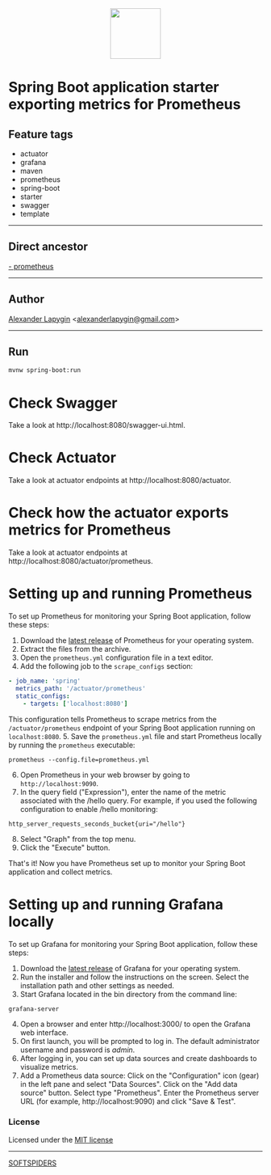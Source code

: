 <div align="center">
    <a href="https://github.com/softspiders/softspiders">
      <img src="https://avatars.githubusercontent.com/u/47006425?v=4"width="100" height="100"/>
    </a>
</div> 

# Spring Boot application starter exporting metrics for Prometheus


## Feature tags

- actuator
- grafana
- maven
- prometheus
- spring-boot
- starter
- swagger
- template

---

## Direct ancestor

[- prometheus](https://github.com/AlexanderLapygin/spring-boot-actuator#readme)

---

## Author

[Alexander Lapygin](https://github.com/AlexanderLapygin) <<alexanderlapygin@gmail.com>>

---

## Run

```sh
mvnw spring-boot:run
```

# Check Swagger

Take a look at http://localhost:8080/swagger-ui.html.

# Check Actuator

Take a look at actuator endpoints at http://localhost:8080/actuator.

# Check how the actuator exports metrics for Prometheus 

Take a look at actuator endpoints at http://localhost:8080/actuator/prometheus.

# Setting up and running Prometheus

To set up Prometheus for monitoring your Spring Boot application, follow these steps:

1. Download the [latest release](https://prometheus.io/download/) of Prometheus for your operating system.
2. Extract the files from the archive.
3. Open the `prometheus.yml` configuration file in a text editor.
4. Add the following job to the `scrape_configs` section:
```yaml
- job_name: 'spring'
  metrics_path: '/actuator/prometheus'
  static_configs:
    - targets: ['localhost:8080']
```
This configuration tells Prometheus to scrape metrics from the `/actuator/prometheus` endpoint of your Spring Boot application running on `localhost:8080`.
5. Save the `prometheus.yml` file and start Prometheus locally by running the `prometheus` executable:
```shell
prometheus --config.file=prometheus.yml
```
6. Open Prometheus in your web browser by going to `http://localhost:9090`.
7. In the query field ("Expression"), enter the name of the metric associated with the /hello query. For example, if you used the following configuration to enable /hello monitoring:
```
http_server_requests_seconds_bucket{uri="/hello"}
```
8. Select "Graph" from the top menu.
9. Click the "Execute" button.

That's it! Now you have Prometheus set up to monitor your Spring Boot application and collect metrics.

# Setting up and running Grafana locally

To set up Grafana for monitoring your Spring Boot application, follow these steps:

1. Download the [latest release](https://grafana.com/grafana/download) of Grafana for your operating system.
2. Run the installer and follow the instructions on the screen. Select the installation path and other settings as needed.
3. Start Grafana located in the bin directory from the command line:
```
grafana-server
```
4. Open a browser and enter http://localhost:3000/ to open the Grafana web interface.
5. On first launch, you will be prompted to log in. The default administrator username and password is *admin*.
6. After logging in, you can set up data sources and create dashboards to visualize metrics.
7. Add a Prometheus data source:
   Click on the "Configuration" icon (gear) in the left pane and select "Data Sources".
   Click on the "Add data source" button.
   Select type "Prometheus".
   Enter the Prometheus server URL (for example, http://localhost:9090) and click "Save & Test".

### License

Licensed under the [MIT license](./LICENSE)

---

[SOFTSPIDERS](https://github.com/softspiders/softspiders)
